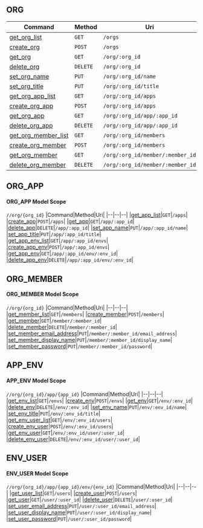 ## ORG
|Command|Method|Uri|
|--|--|--|
|[get_org_list](#get_org_list)|`GET`|`/orgs`|
|[create_org](#create_org)|`POST`|`/orgs`|
|[get_org](#get_org)|`GET`|`/org/:org_id`|
|[delete_org](#delete_org)|`DELETE`|`/org/:org_id`|
|[set_org_name](#set_org_name)|`PUT`|`/org/:org_id/name`|
|[set_org_title](#set_org_title)|`PUT`|`/org/:org_id/title`|
|[get_org_app_list](#get_org_app_list)|`GET`|`/org/:org_id/apps`|
|[create_org_app](#create_org_app)|`POST`|`/org/:org_id/apps`|
|[get_org_app](#get_org_app)|`GET`|`/org/:org_id/app/:app_id`|
|[delete_org_app](#delete_org_app)|`DELETE`|`/org/:org_id/app/:app_id`|
|[get_org_member_list](#get_org_member_list)|`GET`|`/org/:org_id/members`|
|[create_org_member](#create_org_member)|`POST`|`/org/:org_id/members`|
|[get_org_member](#get_org_member)|`GET`|`/org/:org_id/member/:member_id`|
|[delete_org_member](#delete_org_member)|`DELETE`|`/org/:org_id/member/:member_id`|
## ORG_APP
#### ORG_APP Model Scope
`//org/{org_id}`
|Command|Method|Uri|
|--|--|--|
|[get_app_list](#get_app_list)|`GET`|`/apps`|
|[create_app](#create_app)|`POST`|`/apps`|
|[get_app](#get_app)|`GET`|`/app/:app_id`|
|[delete_app](#delete_app)|`DELETE`|`/app/:app_id`|
|[set_app_name](#set_app_name)|`PUT`|`/app/:app_id/name`|
|[set_app_title](#set_app_title)|`PUT`|`/app/:app_id/title`|
|[get_app_env_list](#get_app_env_list)|`GET`|`/app/:app_id/envs`|
|[create_app_env](#create_app_env)|`POST`|`/app/:app_id/envs`|
|[get_app_env](#get_app_env)|`GET`|`/app/:app_id/env/:env_id`|
|[delete_app_env](#delete_app_env)|`DELETE`|`/app/:app_id/env/:env_id`|
## ORG_MEMBER
#### ORG_MEMBER Model Scope
`//org/{org_id}`
|Command|Method|Uri|
|--|--|--|
|[get_member_list](#get_member_list)|`GET`|`/members`|
|[create_member](#create_member)|`POST`|`/members`|
|[get_member](#get_member)|`GET`|`/member/:member_id`|
|[delete_member](#delete_member)|`DELETE`|`/member/:member_id`|
|[set_member_email_address](#set_member_email_address)|`PUT`|`/member/:member_id/email_address`|
|[set_member_display_name](#set_member_display_name)|`PUT`|`/member/:member_id/display_name`|
|[set_member_password](#set_member_password)|`PUT`|`/member/:member_id/password`|
## APP_ENV
#### APP_ENV Model Scope
`//org/{org_id}/app/{app_id}`
|Command|Method|Uri|
|--|--|--|
|[get_env_list](#get_env_list)|`GET`|`/envs`|
|[create_env](#create_env)|`POST`|`/envs`|
|[get_env](#get_env)|`GET`|`/env/:env_id`|
|[delete_env](#delete_env)|`DELETE`|`/env/:env_id`|
|[set_env_name](#set_env_name)|`PUT`|`/env/:env_id/name`|
|[set_env_title](#set_env_title)|`PUT`|`/env/:env_id/title`|
|[get_env_user_list](#get_env_user_list)|`GET`|`/env/:env_id/users`|
|[create_env_user](#create_env_user)|`POST`|`/env/:env_id/users`|
|[get_env_user](#get_env_user)|`GET`|`/env/:env_id/user/:user_id`|
|[delete_env_user](#delete_env_user)|`DELETE`|`/env/:env_id/user/:user_id`|
## ENV_USER
#### ENV_USER Model Scope
`//org/{org_id}/app/{app_id}/env/{env_id}`
|Command|Method|Uri|
|--|--|--|
|[get_user_list](#get_user_list)|`GET`|`/users`|
|[create_user](#create_user)|`POST`|`/users`|
|[get_user](#get_user)|`GET`|`/user/:user_id`|
|[delete_user](#delete_user)|`DELETE`|`/user/:user_id`|
|[set_user_email_address](#set_user_email_address)|`PUT`|`/user/:user_id/email_address`|
|[set_user_display_name](#set_user_display_name)|`PUT`|`/user/:user_id/display_name`|
|[set_user_password](#set_user_password)|`PUT`|`/user/:user_id/password`|

